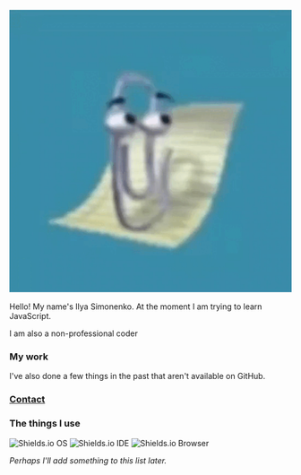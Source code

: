 ![Logo](logo.gif)

Hello! My name's Ilya Simonenko. At the moment I am trying to learn JavaScript.

I am also a non-professional coder

### My work

I've also done a few things in the past that aren't available on GitHub.

### [Contact](https://simonenkoilya.github.io/)

### The things I use

![Shields.io OS](https://img.shields.io/badge/OS-Windows%2011-blue?style=for-the-badge&logo=microsoft) ![Shields.io IDE](https://img.shields.io/badge/IDE-VSCode-blue?style=for-the-badge&logo=visualstudiocode) ![Shields.io Browser](https://img.shields.io/badge/Browser-Microsoft%20Edge-blue?style=for-the-badge&logo=microsoftedge)

*Perhaps I'll add something to this list later.*
